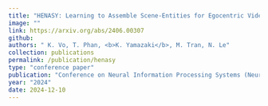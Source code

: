 ```yaml
---
title: "HENASY: Learning to Assemble Scene-Entities for Egocentric Video-Language Model"
image: ""
link: https://arxiv.org/abs/2406.00307
github: 
authors: " K. Vo, T. Phan, <b>K. Yamazaki</b>, M. Tran, N. Le"
collection: publications
permalink: /publication/henasy
type: "conference paper"
publication: "Conference on Neural Information Processing Systems (NeurIPS) - (<b>Poster Presentation</b>)"
year: "2024"
date: 2024-12-10
---
```


